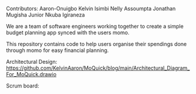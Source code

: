 Contributors:
    Aaron-Onuigbo Kelvin
    Isimbi Nelly Assoumpta
    Jonathan Mugisha
    Junior Nkuba Igiraneza

We are a team of software engineers working together to create a simple budget planning app synced with the users momo.

This repository contains code to help users organise their spendings done through momo for easy financial planning.


Architectural Design: https://github.com/KelvinAaron/MoQuick/blog/main/Architectural_Diagram_For_MoQuick.drawio

Scrum board:
